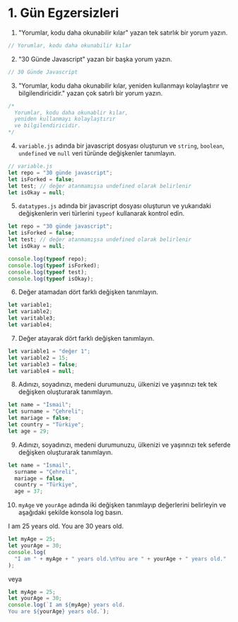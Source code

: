 # 1. Gün Egzersizleri

1. "Yorumlar, kodu daha okunabilir kılar" yazan tek satırlık bir yorum yazın.

```js
// Yorumlar, kodu daha okunabilir kılar
```

2. "30 Günde Javascript" yazan bir başka yorum yazın.

```js
// 30 Günde Javascript
```

3.  "Yorumlar, kodu daha okunabilir kılar, yeniden kullanmayı kolaylaştırır ve bilgilendiricidir." yazan çok satırlı bir yorum yazın.

```js
/*
  Yorumlar, kodu daha okunablir kılar,
  yeniden kullanmayı kolaylaştırır
  ve bilgilendiricidir.
*/
```

4. `variable.js` adında bir javascript dosyası oluşturun ve `string`, `boolean`, `undefined` ve `null` veri türünde değişkenler tanımlayın.

```js
// variable.js
let repo = "30 günde javascript";
let isForked = false;
let test; // değer atanmamışsa undefined olarak belirlenir
let isOkay = null;
```

5. `datatypes.js` adında bir javascript dosyası oluşturun ve yukarıdaki değişkenlerin veri türlerini `typeof` kullanarak kontrol edin.

```js
let repo = "30 günde javascript";
let isForked = false;
let test; // değer atanmamışsa undefined olarak belirlenir
let isOkay = null;

console.log(typeof repo);
console.log(typeof isForked);
console.log(typeof test);
console.log(typeof isOkay);
```

6. Değer atamadan dört farklı değişken tanımlayın.

```js
let variable1;
let variable2;
let varitable3;
let variable4;
```

7. Değer atayarak dört farklı değişken tanımlayın.

```js
let variable1 = "değer 1";
let variable2 = 15;
let variable3 = false;
let variable4 = null;
```

8. Adınızı, soyadınızı, medeni durumunuzu, ülkenizi ve yaşınnızı tek tek değişken oluşturarak tanımlayın.

```js
let name = "İsmail";
let surname = "Çehreli";
let mariage = false;
let country = "Türkiye";
let age = 29;
```

9. Adınızı, soyadınızı, medeni durumunuzu, ülkenizi ve yaşınnızı tek seferde değişken oluşturarak tanımlayın.

```js
let name = "İsmail",
  surname = "Çehreli",
  mariage = false,
  country = "Türkiye",
  age = 37;
```

10. `myAge` ve `yourAge` adında iki değişken tanımlayıp değerlerini belirleyin ve aşağıdaki şekilde konsola log basın.

I am 25 years old.
You are 30 years old.

```js
let myAge = 25;
let yourAge = 30;
console.log(
  "I am " + myAge + " years old.\nYou are " + yourAge + " years old."
);
```

veya

```js
let myAge = 25;
let yourAge = 30;
console.log(`I am ${myAge} years old.
You are ${yourAge} years old.`);
```
